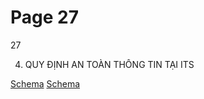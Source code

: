# Page 27

27

4. QUY ĐỊNH AN TOÀN THÔNG TIN TẠI ITS

[Schema](page_27_img_0.png)
[Schema](page_27_img_1.png)
